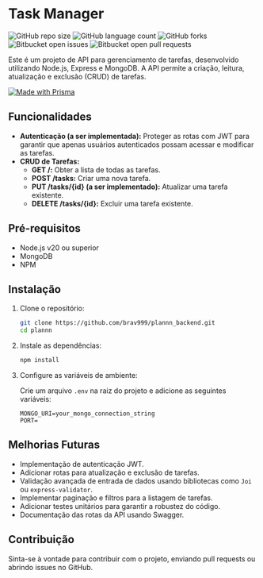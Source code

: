 # Task Manager

![GitHub repo size](https://img.shields.io/github/repo-size/brav999/plannn?style=for-the-badge)
![GitHub language count](https://img.shields.io/github/languages/count/brav999/plannn?style=for-the-badge)
![GitHub forks](https://img.shields.io/github/forks/brav999/plannn?style=for-the-badge)
![Bitbucket open issues](https://img.shields.io/bitbucket/issues/brav999/plannn?style=for-the-badge)
![Bitbucket open pull requests](https://img.shields.io/bitbucket/pr-raw/brav999/plannn?style=for-the-badge)

Este é um projeto de API para gerenciamento de tarefas, desenvolvido utilizando Node.js, Express e MongoDB. A API permite a criação, leitura, atualização e exclusão (CRUD) de tarefas.

[![Made with Prisma](http://made-with.prisma.io/indigo.svg)](https://prisma.io)

## Funcionalidades

- **Autenticação (a ser implementada):** Proteger as rotas com JWT para garantir que apenas usuários autenticados possam acessar e modificar as tarefas.
- **CRUD de Tarefas:**
  - **GET /:** Obter a lista de todas as tarefas.
  - **POST /tasks:** Criar uma nova tarefa.
  - **PUT /tasks/{id} (a ser implementado):** Atualizar uma tarefa existente.
  - **DELETE /tasks/{id}:** Excluir uma tarefa existente.

## Pré-requisitos

- Node.js v20 ou superior
- MongoDB
- NPM

## Instalação

1. Clone o repositório:

   ```bash
   git clone https://github.com/brav999/plannn_backend.git
   cd plannn
   ```

2. Instale as dependências:

   ```bash
   npm install
   ```
   
3. Configure as variáveis de ambiente:

   Crie um arquivo `.env` na raiz do projeto e adicione as seguintes variáveis:

   ```
   MONGO_URI=your_mongo_connection_string
   PORT=
   ```

## Melhorias Futuras

- Implementação de autenticação JWT.
- Adicionar rotas para atualização e exclusão de tarefas.
- Validação avançada de entrada de dados usando bibliotecas como `Joi` ou `express-validator`.
- Implementar paginação e filtros para a listagem de tarefas.
- Adicionar testes unitários para garantir a robustez do código.
- Documentação das rotas da API usando Swagger.

## Contribuição

Sinta-se à vontade para contribuir com o projeto, enviando pull requests ou abrindo issues no GitHub.
